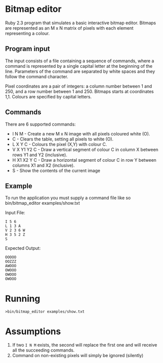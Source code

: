 # Bitmap editor

Ruby 2.3 program that simulates a basic interactive bitmap editor. Bitmaps are represented as an M x N matrix of pixels with each element representing a colour.

## Program input

The input consists of a file containing a sequence of commands, where a command is represented by a single capital letter at the beginning of the line. Parameters of the command are separated by white spaces and they follow the command character.

Pixel coordinates are a pair of integers: a column number between 1 and 250, and a row number between 1 and 250. Bitmaps starts at coordinates 1,1. Colours are specified by capital letters.

## Commands

There are 6 supported commands:
* I N M - Create a new M x N image with all pixels coloured white (O).
* C - Clears the table, setting all pixels to white (O).
* L X Y C - Colours the pixel (X,Y) with colour C.
* V X Y1 Y2 C - Draw a vertical segment of colour C in column X between rows Y1 and Y2 (inclusive).
* H X1 X2 Y C - Draw a horizontal segment of colour C in row Y between columns X1 and X2 (inclusive).
* S - Show the contents of the current image

## Example

To run the application you must supply a command file like so bin/bitmap_editor examples/show.txt

Input File:

```
I 5 6
L 1 3 A
V 2 3 6 W
H 3 5 2 Z
S
```

Expected Output:

```
OOOOO
OOZZZ
AWOOO
OWOOO
OWOOO
OWOOO
```

# Running

`>bin/bitmap_editor examples/show.txt`

# Assumptions

1. If two `I N M` exists, the second will replace the first one and will receive all the succeeding commands.
2. Command on non-existing pixels will simply be ignored (silently)
